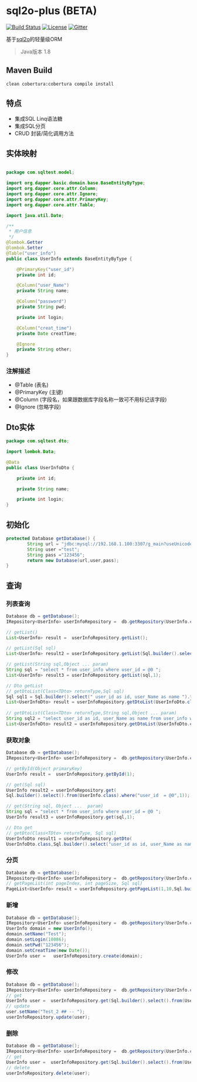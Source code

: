 # sql2o-plus (BETA)
[![Build Status](https://travis-ci.org/cotide/sql2o-plus.svg?branch=master)](https://travis-ci.org/cotide/sql2o-plus)
[![License](https://img.shields.io/badge/license-Apache2-blue.svg)](https://github.com/cotide/sql2o-plus/blob/master/LICENSE)
[![Gitter](https://img.shields.io/gitter/room/nwjs/nw.js.svg)](https://gitter.im/sql2o-plus/Lobby)

基于[sql2o](https://github.com/aaberg/sql2o)的轻量级ORM

> Java版本 1.8
 
##  Maven Build

```xshell
clean cobertura:cobertura compile install
```

## 特点

- 集成SQL Linq语法糖
- 集成SQL分页
- CRUD 封装/简化调用方法


## 实体映射 


```java

package com.sqltest.model;

import org.dapper.basic.domain.base.BaseEntityByType;
import org.dapper.core.attr.Column;
import org.dapper.core.attr.Ignore;
import org.dapper.core.attr.PrimaryKey;
import org.dapper.core.attr.Table;

import java.util.Date;

/**
 * 用户信息
 */
@lombok.Getter
@lombok.Setter
@Table("user_info")
public class UserInfo extends BaseEntityByType {

    @PrimaryKey("user_id")
    private int id;

    @Column("user_Name")
    private String name;

    @Column("password")
    private String pwd;

    private int login;

    @Column("creat_time")
    private Date creatTime;

    @Ignore
    private String other;
}

```

### 注解描述

- @Table (表名)
- @PrimaryKey (主键)
- @Column (字段名，如果跟数据库字段名称一致可不用标记该字段)
- @Ignore (忽略字段)


## Dto实体

```java
package com.sqltest.dto;

import lombok.Data;

@Data
public class UserInfoDto {

    private int id;

    private String name;

    private int login;
}
```

## 初始化


```java 
protected Database getDatabase() {
        String url = "jdbc:mysql://192.168.1.100:3307/g_main?useUnicode=true&characterEncoding=utf-8&serverTimezone=GMT%2B8&useSSL=false";
        String user ="test";
        String pass ="123456";
        return new Database(url,user,pass);
} 
```

## 查询

### 列表查询

```java
Database db = getDatabase();
IRepository<UserInfo> userInfoRepository =  db.getRepository(UserInfo.class);

// getList() 
List<UserInfo> result =  userInfoRepository.getList();

// getList(Sql sql) 
List<UserInfo> result2 = userInfoRepository.getList(Sql.builder().select().from(UserInfo.class));

// getList(String sql,Object ... param) 
String sql = "select * from user_info where user_id = @0 ";
List<UserInfo> result3 = userInfoRepository.getList(sql,1);

// Dto getList
// getDtoList(Class<TDto> returnType,Sql sql)
Sql sql1 = Sql.builder().select(" user_id as id, user_Name as name ").from(UserInfo.class).where("user_id = @0",1);
List<UserInfoDto> result = userInfoRepository.getDtoList(UserInfoDto.class,sql1);
  
// getDtoList(Class<TDto> returnType,String sql,Object ... param)
String sql2 = "select user_id as id, user_Name as name from user_info where user_id = @0 ";
List<UserInfoDto> result2 = userInfoRepository.getDtoList(UserInfoDto.class,sql2,1)；
```

 

### 获取对象

```java
Database db = getDatabase();
IRepository<UserInfo> userInfoRepository =  db.getRepository(UserInfo.class);

// getById(Object primaryKey)
UserInfo result =  userInfoRepository.getById(1);

// get(Sql sql)
UserInfo result2 = userInfoRepository.get(
Sql.builder().select().from(UserInfo.class).where("user_id  = @0",1));

// get(String sql, Object ...  param)
String sql = "select * from user_info where user_id = @0 ";
UserInfo result3 = userInfoRepository.get(sql,1);

// Dto get
// getDto(Class<TDto> returnType, Sql sql)
UserInfoDto result1 = userInfoRepository.getDto(
UserInfoDto.class,Sql.builder().select("user_id as id, user_Name as name").from(UserInfo.class).where("user_id  = @0",1));
```

### 分页

```java
Database db = getDatabase();
IRepository<UserInfo> userInfoRepository =  db.getRepository(UserInfo.class);
// getPageList(int pageIndex, int pageSize, Sql sql)
PageList<UserInfo> result = userInfoRepository.getPageList(1,10,Sql.builder().select().from(UserInfo.class));
```


### 新增

```java
Database db = getDatabase();
IRepository<UserInfo> userInfoRepository =  db.getRepository(UserInfo.class);
UserInfo domain = new UserInfo();
domain.setName("Test");
domain.setLogin(10086);
domain.setPwd("123456");
domain.setCreatTime(new Date());
UserInfo user =   userInfoRepository.create(domain);
```

### 修改

```java
Database db = getDatabase();
IRepository<UserInfo> userInfoRepository =  db.getRepository(UserInfo.class);
// get 
UserInfo user =  userInfoRepository.get(Sql.builder().select().from(UserInfo.class).where("user_id = @0",3399));
// update
user.setName("Test_2 ## -- ");
userInfoRepository.update(user); 
```

### 删除

```java
Database db = getDatabase();
IRepository<UserInfo> userInfoRepository =  db.getRepository(UserInfo.class);
// get
UserInfo user =  userInfoRepository.get(Sql.builder().select().from(UserInfo.class).where("user_id = @0",3391));
// delete
userInfoRepository.delete(user);
```